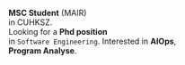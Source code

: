 **MSC Student** (MAIR)   
in CUHKSZ.  
Looking for a **Phd position**  
in `Software Engineering`.
Interested in **AIOps**,  
 **Program Analyse**.